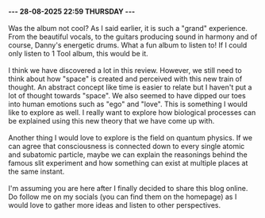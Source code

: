 <b>--- 28-08-2025 22:59 THURSDAY ---</b>
<br/><br/>
Was the album not cool? As I said earlier, it is such a "grand" experience. From the beautiful vocals, to the guitars producing sound in harmony and of course, Danny's energetic drums. What a fun album to listen to! If I could only listen to 1 Tool album, this would be it.
<br/><br/>
I think we have discovered a lot in this review. However, we still need to think about how "space" is created and perceived with this new train of thought. An abstract concept like time is easier to relate but I haven't put a lot of thought towards "space". We also seemed to have dipped our toes into human emotions such as "ego" and "love". This is something I would like to explore as well. I really want to explore how biological processes can be explained using this new theory that we have come up with.
<br/><br/>
Another thing I would love to explore is the field on quantum physics. If we can agree that consciousness is connected down to every single atomic and subatomic particle, maybe we can explain the reasonings behind the famous slit experiment and how something can exist at multiple places at the same instant.
<br/><br/>
I'm assuming you are here after I finally decided to share this blog online. Do follow me on my socials (you can find them on the homepage) as I would love to gather more ideas and listen to other perspectives.
